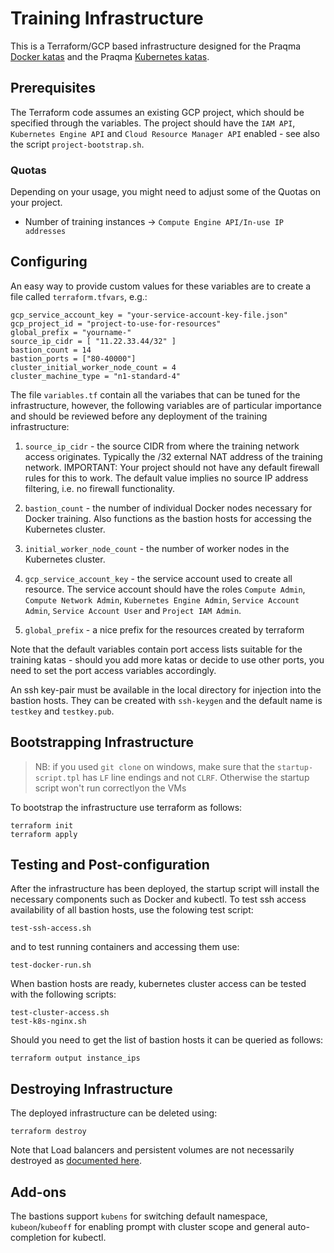 # Training Infrastructure

This is a Terraform/GCP based infrastructure designed for the Praqma [Docker
katas](https://github.com/praqma-training/docker-katas) and the Praqma
[Kubernetes katas](https://github.com/praqma-training/kubernetes-katas/).

## Prerequisites

The Terraform code assumes an existing GCP project,
which should be specified through the variables.
The project should have the `IAM API`,
`Kubernetes Engine API` and `Cloud Resource Manager API` enabled -
see also the script `project-bootstrap.sh`.

### Quotas

Depending on your usage, you might need to adjust some of the Quotas on your project.

- Number of training instances -> `Compute Engine API/In-use IP addresses`

## Configuring

An easy way to provide custom values for these variables are to create a file called `terraform.tfvars`, e.g.:

```
gcp_service_account_key = "your-service-account-key-file.json"
gcp_project_id = "project-to-use-for-resources"
global_prefix = "yourname-"
source_ip_cidr = [ "11.22.33.44/32" ]
bastion_count = 14
bastion_ports = ["80-40000"]
cluster_initial_worker_node_count = 4
cluster_machine_type = "n1-standard-4"
```

The file `variables.tf` contain all the variabes that can be tuned for the
infrastructure, however, the following variables are of particular importance
and should be reviewed before any deployment of the training infrastructure:

1. `source_ip_cidr` - the source CIDR from where the training network access
originates.  Typically the /32 external NAT address of the training network. IMPORTANT: Your project should not have any default firewall rules for this to work.  The default value implies no source IP address filtering, i.e. no firewall functionality.

2. `bastion_count` - the number of individual Docker nodes necessary for Docker training. Also functions as the bastion hosts for accessing the Kubernetes cluster.

3. `initial_worker_node_count` - the number of worker nodes in the Kubernetes cluster.

4. `gcp_service_account_key` - the service account used to create all resource. The service account should have the roles `Compute Admin`, `Compute Network Admin`, `Kubernetes Engine Admin`, `Service Account Admin`, `Service Account User` and `Project IAM Admin`.

5. `global_prefix` - a nice prefix for the resources created by terraform

Note that the default variables contain port access lists suitable for the
training katas - should you add more katas or decide to use other ports, you
need to set the port access variables accordingly.

An ssh key-pair must be available in the local directory for injection into the
bastion hosts. They can be created with `ssh-keygen` and the default name is
`testkey` and `testkey.pub`.

## Bootstrapping Infrastructure

> NB: if you used `git clone` on windows, make sure that the `startup-script.tpl` has `LF`
> line endings and not `CLRF`. Otherwise the startup script won't run correctlyon the VMs

To bootstrap the infrastructure use terraform as follows:

```
terraform init
terraform apply
```

## Testing and Post-configuration

After the infrastructure has been deployed, the startup script will install the
necessary components such as Docker and kubectl. To test ssh access availability
of all bastion hosts, use the folowing test script:

```
test-ssh-access.sh
```

and to test running containers and accessing them use:

```
test-docker-run.sh
```

When bastion hosts are ready, kubernetes cluster access can be tested with the
following scripts:

```
test-cluster-access.sh
test-k8s-nginx.sh
```

Should you need to get the list of bastion hosts it can be queried as follows:

```
terraform output instance_ips
```

## Destroying Infrastructure

The deployed infrastructure can be deleted using:

```
terraform destroy
```

Note that Load balancers and persistent volumes are not necessarily destroyed as [documented here](https://cloud.google.com/kubernetes-engine/docs/how-to/deleting-a-cluster).

## Add-ons

The bastions support `kubens` for switching default namespace, `kubeon`/`kubeoff` for enabling prompt with cluster scope and general auto-completion for kubectl.
